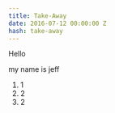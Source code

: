```yaml
---
title: Take-Away
date: 2016-07-12 00:00:00 Z
hash: take-away
---
```


Hello

my name is jeff

1. 1
2. 2
3. 2